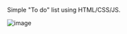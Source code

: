 Simple "To do" list using HTML/CSS/JS.

![image](https://user-images.githubusercontent.com/31168329/119563494-9c895000-bd75-11eb-9ef4-9ce0ae56bc24.png)
